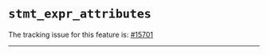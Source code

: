 # `stmt_expr_attributes`

The tracking issue for this feature is: [#15701]

[#15701]: https://github.com/rust-lang/rust/issues/15701

------------------------



